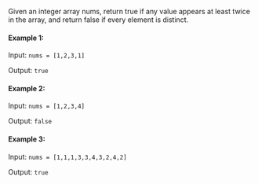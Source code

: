 Given an integer array nums, return true if any value appears at least twice in the array, and return false if every element is distinct.


#### Example 1:

Input: `nums = [1,2,3,1]`

Output: `true`


#### Example 2:

Input: `nums = [1,2,3,4]`

Output: `false`


#### Example 3:

Input: `nums = [1,1,1,3,3,4,3,2,4,2]`

Output: `true`

